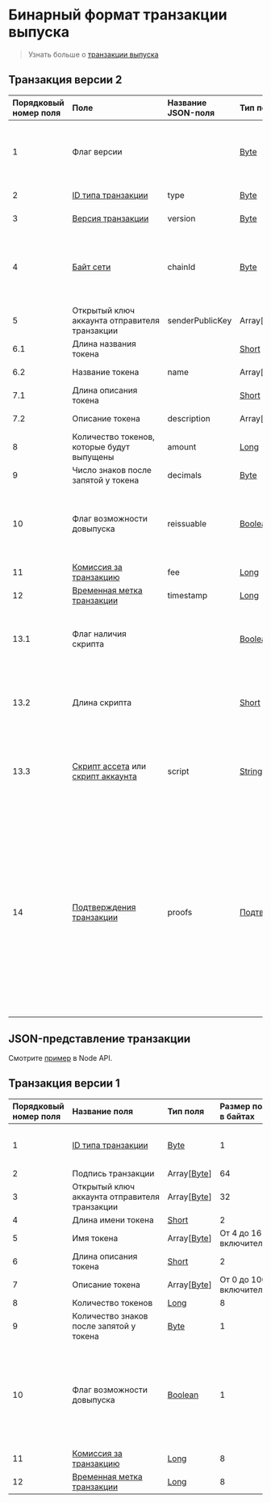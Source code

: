 # Бинарный формат транзакции выпуска

> Узнать больше о [транзакции выпуска](/blockchain/transaction-type/issue-transaction.md)

## Транзакция версии 2

| Порядковый номер поля | Поле | Название JSON-поля | Тип поля | Размер поля в байтах | Комментарий |
| :--- | :--- | :--- | :--- | :--- | :--- |
| 1 | Флаг версии |  | [Byte](/blockchain/blockchain/blockchain-data-types.md) | 1 | Указывает, что [версия транзакции](/blockchain/transaction/transaction-version.md) является второй или выше.<br>Значение должно быть равно 0 |
| 2 | [ID типа транзакции](/blockchain/transaction-type.md) | type | [Byte](/blockchain/blockchain/blockchain-data-types.md) | 1 | Значение должно быть равно 3 |
| 3 | [Версия транзакции](/blockchain/transaction/transaction-version.md) | version | [Byte](/blockchain/blockchain/blockchain-data-types.md) | 1 | Значение должно быть равно 2 |
| 4 | [Байт сети](/blockchain/blockchain-network/chain-id.md) | chainId | [Byte](/blockchain/blockchain/blockchain-data-types.md) | 1 | 84 — для [тестовой сети](/blockchain/blockchain-network/test-network.md)<br>87 — для [основной сети](/blockchain/blockchain-network/main-network.md)<br>83 — для [экспериментальной сети](/blockchain/blockchain-network/stage-network.md) |
| 5 | Открытый ключ аккаунта отправителя транзакции | senderPublicKey | Array[[Byte](/blockchain/blockchain/blockchain-data-types.md)] | 32 |  |
| 6.1 | Длина названия токена |  | [Short](/blockchain/blockchain/blockchain-data-types.md) | 2 |  |
| 6.2 | Название токена | name | Array[[Byte](/blockchain/blockchain/blockchain-data-types.md)] | От 4 до 16 включительно |  |
| 7.1 | Длина описания токена |  | [Short](/blockchain/blockchain/blockchain-data-types.md) | 2 |  |
| 7.2 | Описание токена | description | Array[[Byte](/blockchain/blockchain/blockchain-data-types.md)] | От 0 до 1000 включительно |  |
| 8 | Количество токенов, которые будут выпущены | amount | [Long](/blockchain/blockchain/blockchain-data-types.md) | 8 |  |
| 9 | Число знаков после запятой у токена | decimals | [Byte](/blockchain/blockchain/blockchain-data-types.md) | 1 |  |
| 10 | Флаг возможности довыпуска | reissuable | [Boolean](/blockchain/blockchain/blockchain-data-types.md) | 1 | Если значение равно 0, то довыпуск невозможен.<br>Если значение равно 1, то довыпуск возможен |
| 11 | [Комиссия за транзакцию](/blockchain/transaction/transaction-fee.md) | fee | [Long](/blockchain/blockchain/blockchain-data-types.md) | 8 |  |
| 12 | [Временная метка транзакции](/blockchain/transaction/transaction-timestamp.md) | timestamp | [Long](/blockchain/blockchain/blockchain-data-types.md) | 8 |  |
| 13.1 | Флаг наличия скрипта |  | [Boolean](/blockchain/blockchain/blockchain-data-types.md) | 1 | Если значение равно 0, то токен не имеет скрипт.<br>Если значение равно 1, то токен имеет скрипт |
| 13.2 | Длина скрипта |  | [Short](/blockchain/blockchain/blockchain-data-types.md) | `S` | `S` = 0, если значение поля "Флаг наличия скрипта" равно 0.<br>`S` = 2, если значение поля "Флаг наличия скрипта" равно 1 |
| 13.3 | [Скрипт ассета](/ride/script/script-types/asset-script.md) или [скрипт аккаунта](/ride/script/script-types/account-script.md) | script | [String](/blockchain/blockchain/blockchain-data-types.md) | `S` | `S` = 0, если значение поля "Флаг наличия скрипта" равно 0.<br>0 < `S` ≤ 8192, если значение поля "Флаг наличия скрипта" равно 1 |
| 14 | [Подтверждения транзакции](/blockchain/transaction/transaction-proof.md) | proofs | [Подтверждения](/blockchain/transaction/transaction-proof.md) | `S` | Если массив пустой, то `S` = 3.<br>Если массив не пустой, то `S` = 3 + 2 × `N` + (`P`<sub>1</sub> + `P`<sub>2</sub> + ... + `P`<sub>n</sub>),<br>где<br>`N` — количество подтверждений в массиве,<br>`P`<sub>n</sub> — размер `N`-го подтверждения в байтах.<br>Максимальное количество подтверждений в массиве — 8. Максимальный размер каждого подтверждения — 64 байта |

## JSON-представление транзакции

Смотрите [пример](https://nodes.wavesplatform.com/transactions/info/FTQvw9zdYirRksUFCKDvor3hiu2NiUjXEPTDEcircqti) в Node API.

## Транзакция версии 1

| Порядковый номер поля | Название поля | Тип поля | Размер поля в байтах | Описание |
| :--- | :--- | :--- | :--- | :--- |
| 1 | [ID типа транзакции](/blockchain/transaction-type.md) | [Byte](/blockchain/blockchain/blockchain-data-types.md) | 1 | Значение должно быть равно 3 |
| 2 | Подпись транзакции | Array[[Byte](/blockchain/blockchain/blockchain-data-types.md)] | 64 |  |
| 3 | Открытый ключ аккаунта отправителя транзакции | Array[[Byte](/blockchain/blockchain/blockchain-data-types.md)] | 32 |  |
| 4 | Длина имени токена | [Short](/blockchain/blockchain/blockchain-data-types.md) | 2 |  |
| 5 | Имя токена | Array[[Byte](/blockchain/blockchain/blockchain-data-types.md)] | От 4 до 16 включительно |  |
| 6 | Длина описания токена | [Short](/blockchain/blockchain/blockchain-data-types.md) | 2 |  |
| 7 | Описание токена | Array[[Byte](/blockchain/blockchain/blockchain-data-types.md)] | От 0 до 1000 включительно |  |
| 8 | Количество токенов | [Long](/blockchain/blockchain/blockchain-data-types.md) | 8 |  |
| 9 | Количество знаков после запятой у токена | [Byte](/blockchain/blockchain/blockchain-data-types.md) | 1 |  |
| 10 | Флаг возможности довыпуска | [Boolean](/blockchain/blockchain/blockchain-data-types.md) | 1 | Если значение равно 0, то довыпуск невозможен.<br>Если значение равно 1, то довыпуск возможен |
| 11 | [Комиссия за транзакцию](/blockchain/transaction/transaction-fee.md) | [Long](/blockchain/blockchain/blockchain-data-types.md) | 8 |  |
| 12 | [Временная метка транзакции](/blockchain/transaction/transaction-timestamp.md) | [Long](/blockchain/blockchain/blockchain-data-types.md) | 8 |  |  |
